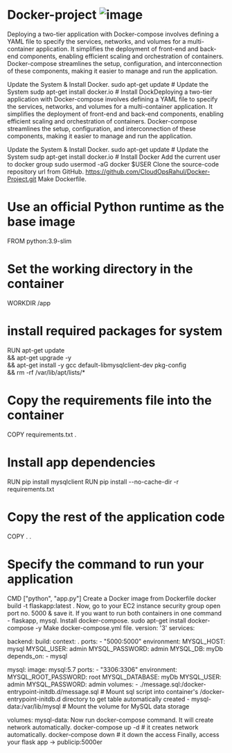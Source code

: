 # Docker-project ![image](https://github.com/gitwithalmas/Docker-project/assets/159616162/69c71cce-9ee2-4242-a658-88202e85941a)


 Deploying a two-tier application with Docker-compose involves defining a YAML file to specify the services, networks, and volumes for a multi-container application. It simplifies the deployment of front-end and back-end components, enabling efficient scaling and orchestration of containers. Docker-compose streamlines the setup, configuration, and interconnection of these components, making it easier to manage and run the application.


Update the System & Install Docker.
sudo apt-get update # Update the System
sudp apt-get install docker.io # Install DockDeploying a two-tier application with Docker-compose involves defining a YAML file to specify the services, networks, and volumes for a multi-container application. It simplifies the deployment of front-end and back-end components, enabling efficient scaling and orchestration of containers. Docker-compose streamlines the setup, configuration, and interconnection of these components, making it easier to manage and run the application.

Update the System & Install Docker.
sudo apt-get update # Update the System
sudp apt-get install docker.io # Install Docker
Add the current user to docker group
sudo usermod -aG docker $USER
Clone the source-code repository url from GitHub.
https://github.com/CloudOpsRahul/Docker-Project.git
Make Dockerfile.
# Use an official Python runtime as the base image
FROM python:3.9-slim

# Set the working directory in the container
WORKDIR /app

# install required packages for system
RUN apt-get update \
    && apt-get upgrade -y \
    && apt-get install -y gcc default-libmysqlclient-dev pkg-config \
    && rm -rf /var/lib/apt/lists/*

# Copy the requirements file into the container
COPY requirements.txt .

# Install app dependencies
RUN pip install mysqlclient
RUN pip install --no-cache-dir -r requirements.txt

# Copy the rest of the application code
COPY . .

# Specify the command to run your application
CMD ["python", "app.py"]
Create a Docker image from Dockerfile
docker build -t flaskapp:latest .
Now, go to your EC2 instance security group open port no. 5000 & save it.
If you want to run both containers in one command - flaskapp, mysql.
Install docker-compose.
sudo apt-get install docker-compose -y
Make docker-compose.yml file.
version: '3'
services:

  backend:
    build:
      context: .
    ports:
      - "5000:5000"
    environment:
      MYSQL_HOST: mysql
      MYSQL_USER: admin
      MYSQL_PASSWORD: admin
      MYSQL_DB: myDb
    depends_on:
      - mysql

  mysql:
    image: mysql:5.7
    ports:
      - "3306:3306"
    environment:
      MYSQL_ROOT_PASSWORD: root
      MYSQL_DATABASE: myDb
      MYSQL_USER: admin
      MYSQL_PASSWORD: admin
    volumes:
      - ./message.sql:/docker-entrypoint-initdb.d/message.sql   # Mount sql script into container's /docker-entrypoint-initdb.d directory to get table automatically created
      - mysql-data:/var/lib/mysql  # Mount the volume for MySQL data storage

volumes:
  mysql-data:
Now run docker-compose command. It will create network automatically.
docker-compose up -d  # it creates network automatically.
docker-compose down   # it down the access
Finally, access your flask app -> publicip:5000er
